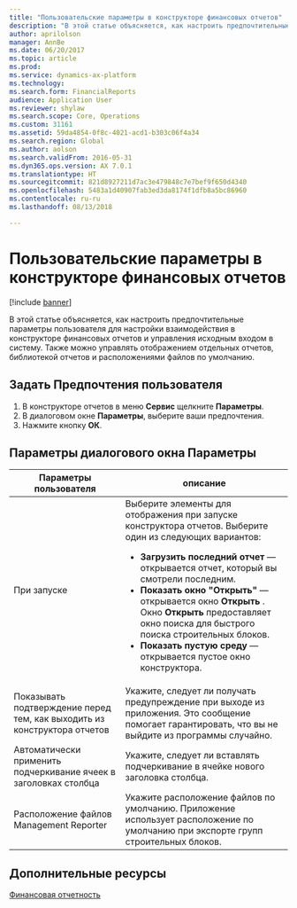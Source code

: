 ```yaml
---
title: "Пользовательские параметры в конструкторе финансовых отчетов"
description: "В этой статье объясняется, как настроить предпочтительные параметры пользователя для настройки взаимодействия в конструкторе финансовых отчетов и управления исходным входом в систему. Также можно управлять отображением отдельных отчетов, библиотекой отчетов и расположениями файлов по умолчанию."
author: aprilolson
manager: AnnBe
ms.date: 06/20/2017
ms.topic: article
ms.prod: 
ms.service: dynamics-ax-platform
ms.technology: 
ms.search.form: FinancialReports
audience: Application User
ms.reviewer: shylaw
ms.search.scope: Core, Operations
ms.custom: 31161
ms.assetid: 59da4854-0f8c-4021-acd1-b303c06f4a34
ms.search.region: Global
ms.author: aolson
ms.search.validFrom: 2016-05-31
ms.dyn365.ops.version: AX 7.0.1
ms.translationtype: HT
ms.sourcegitcommit: 821d8927211d7ac3e479848c7e7bef9f650d4340
ms.openlocfilehash: 5483a1d40907fab3ed3da8174f1dfb8a5bc86960
ms.contentlocale: ru-ru
ms.lasthandoff: 08/13/2018

---
```


# <a name="user-preferences-in-financial-report-designer"></a>Пользовательские параметры в конструкторе финансовых отчетов

[!include [banner](../includes/banner.md)]

В этой статье объясняется, как настроить предпочтительные параметры пользователя для настройки взаимодействия в конструкторе финансовых отчетов и управления исходным входом в систему. Также можно управлять отображением отдельных отчетов, библиотекой отчетов и расположениями файлов по умолчанию.

## <a name="set-user-preferences"></a>Задать Предпочтения пользователя

1. В конструкторе отчетов в меню **Сервис** щелкните **Параметры**.
2. В диалоговом окне **Параметры**, выберите ваши предпочтения.
3. Нажмите кнопку **OК**.

## <a name="options-dialog-box-options"></a>Параметры диалогового окна Параметры
<table>
<thead>
<tr>
<th>Параметры пользователя</th>
<th>описание</th>
</tr>
</thead>
<tbody>
<tr>
<td>При запуске</td>
<td>Выберите элементы для отображения при запуске конструктора отчетов. Выберите один из следующих вариантов:
<ul>
<li><strong>Загрузить последний отчет</strong> — открывается отчет, который вы смотрели последним.</li>
<li><strong>Показать окно "Открыть"</strong> — открывается окно <strong>Открыть</strong> . Окно <strong>Открыть</strong> предоставляет окно поиска для быстрого поиска строительных блоков.</li>
<li><strong>Показать пустую среду</strong> — открывается пустое окно конструктора.</li>
</ul></td>
</tr>
<tr>
<td>Показывать подтверждение перед тем, как выходить из конструктора отчетов</td>
<td>Укажите, следует ли получать предупреждение при выходе из приложения. Это сообщение помогает гарантировать, что вы не выйдите из программы случайно.</td>
</tr>
<tr>
<td>Автоматически применить подчеркивание ячеек в заголовках столбца</td>
<td>Укажите, следует ли вставлять подчеркивание в ячейке нового заголовка столбца.</td>
</tr>
<tr>
<td>Расположение файлов Management Reporter</td>
<td>Укажите расположение файлов по умолчанию. Приложение использует расположение по умолчанию при экспорте групп строительных блоков.</td>
</tr>
</tbody>
</table>

## <a name="additional-resources"></a>Дополнительные ресурсы

[Финансовая отчетность](financial-reporting-intro.md)

